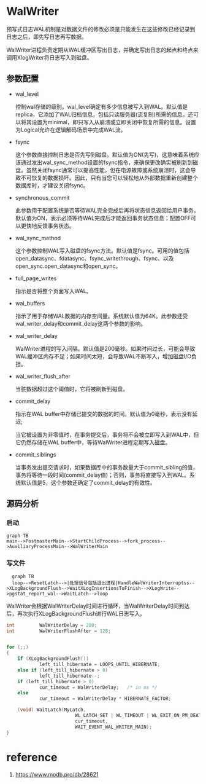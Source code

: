 # WalWriter

预写式日志WAL机制是对数据文件的修改必须是只能发生在这些修改已经记录到日志之后，即先写日志再写数据。

WalWriter进程负责定期从WAL缓冲区写出日志，并确定写出日志的起点和终点来调用XlogWriter将日志写入到磁盘。

## 参数配置

- wal_level

  控制wal存储的级别。wal_level确定有多少信息被写入到WAL。默认值是replica，它添加了WAL归档信息，包括只读服务器(流复制)所需的信息。还可以将其设置为minimal，即只写入从崩溃或立即关闭中恢复所需的信息。设置为Logical允许在逻辑解码场景中完成WAL流。

- fsync

  这个参数直接控制日志是否先写到磁盘。默认值为ON(先写)，这意味着系统应该通过发出wal_sync_method设置的fsync指令，来确保更改确实被刷新到磁盘。虽然关闭fsync通常可以提高性能，但在电源故障或系统崩溃时，这会导致不可恢复的数据损坏。因此，只有当您可以轻松地从外部数据重新创建整个数据库时，才建议关闭fsync。

- synchronous_commit

  此参数用于配置系统是否等待WAL完全完成后再将状态信息返回给用户事务。默认值为ON，表示必须等待WAL完成后才能返回事务状态信息；配置OFF可以更快地反馈事务状态。

- wal_sync_method

  这个参数控制WAL写入磁盘的fsync方法。默认值是fsync。可用的值包括open_datasync、fdatasync、fsync_writethrough、fsync、以及open_sync.open_datasync和open_sync。

- full_page_writes

  指示是否将整个页面写入WAL。

- wal_buffers

  指示了用于存储WAL数据的内存空间量。系统默认值为64K。此参数还受wal_writer_delay和commit_delay这两个参数的影响。

- wal_writer_delay

  WalWriter进程的写入间隔。默认值是200毫秒。如果时间过长，可能会导致WAL缓冲区内存不足；如果时间太短，会导致WAL不断写入，增加磁盘I/O负担。

- wal_writer_flush_after

  当脏数据超过这个阈值时，它将被刷新到磁盘。

- commit_delay

  指示在WAL buffer中存储已提交的数据的时间。默认值为0毫秒，表示没有延迟;

  当它被设置为非零值时，在事务提交后，事务将不会被立即写入到WAL中，但它仍然存储在WAL buffer中，等待WalWriter进程定期写入磁盘。

- commit_siblings

  当事务发出提交请求时，如果数据库中的事务数量大于commit_sibling的值，事务将等待一段时间(commit_delay值)；否则，事务将直接写入到WAL。系统默认值是5，这个参数还确定了commit_delay的有效性。

## 源码分析

### 启动

```mermaid
graph TB
main-->PostmasterMain-->StartChildProcess-->fork_process-->AuxiliaryProcessMain-->WalWriterMain
```

### 写文件

```mermaid
  graph TB
  loop-->ResetLatch-->|处理信号包括退出进程|HandleWalWriterInterruptss-->XLogBackgroundFlush-->WaitXLogInsertionsToFinish-->XLogWrite-->pgstat_report_wal-->WaitLatch-->loop
```

WalWriter会根据WalWriterDelay时间进行循环，当WalWriterDelay时间到达后，再次执行XLogBackgroundFlush进行WAL日志写入。

```c
int			WalWriterDelay = 200;
int			WalWriterFlushAfter = 128;


for (;;)
{
    if (XLogBackgroundFlush())
			left_till_hibernate = LOOPS_UNTIL_HIBERNATE;
	else if (left_till_hibernate > 0)
			left_till_hibernate--;
    if (left_till_hibernate > 0)
			cur_timeout = WalWriterDelay;	/* in ms */
	else
			cur_timeout = WalWriterDelay * HIBERNATE_FACTOR;

	(void) WaitLatch(MyLatch,
						 WL_LATCH_SET | WL_TIMEOUT | WL_EXIT_ON_PM_DEATH,
						 cur_timeout,
						 WAIT_EVENT_WAL_WRITER_MAIN);
}
```



# reference

1. https://www.modb.pro/db/28621